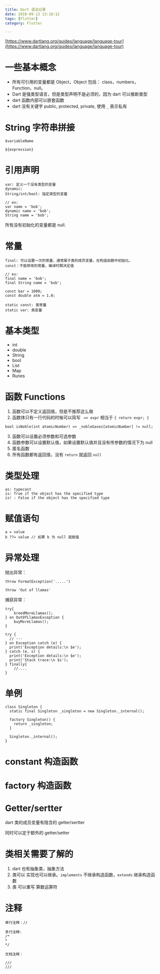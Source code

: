 ```yaml
---
title: Dart 语法记录
date: 2018-09-13 13:18:12
tags: [Flutter]
category: Flutter

---
```


[https://www.dartlang.org/guides/language/language-tour](https://www.dartlang.org/guides/language/language-tour)


# 一些基本概念

- 所有可引用的变量都是 Object，Object 包括： class，numbers，Function，null。
- Dart 是强类型语言，但是类型声明不是必须的，因为 dart 可以推断类型
- dart 函数内部可以嵌套函数
- dart 没有关键字 public, protected, private, 使用 `_` 表示私有 

# String 字符串拼接

```
$variableName

${expression}
```

# 引用声明

```
var: 定义一个没有类型的变量
dynamic: 
String/int/bool: 指定类型的变量

// ex:
var name = 'bob';
dynamic name = 'bob';
String name = 'bob';
```

所有没有初始化的变量都是 null.

# 常量

```
final: 可以设置一次的常量，通常属于类的成员变量，在构造函数中初始化。
const：不能修改的常量，编译时期决定值

// ex:
final name = 'bob';
final String name = 'bob';

const bar = 1000;
const double atm = 1.0;
```

```
static const: 类常量
static var: 类变量
```

# 基本类型

- int
- double
- String
- bool
- List
- Map
- Runes

# 函数 Functions

1. 函数可以不定义返回值，但是不推荐这么做
2. 函数体只有一行代码的时候可以简写 ` => expr` 相当于 `{ return expr; }`

```
bool isNoble(int atomicNumber) => _nobleGases[atomicNumber] != null;
```

3. 函数可以设置必须参数和可选参数
4. 函数参数可以设置默认值，如果设置默认值并且没有传参数的情况下为 null
5. 匿名函数
6. 所有函数都有返回值，没有 `return` 就返回 `null`

# 类型处理

```
as: typecast
is: True if the object has the specified type
is! : False if the object has the specified type
```

# 赋值语句

```
a = value
b ??= value // 如果 b 为 null 就赋值
```

# 异常处理

抛出异常：

```
throw FormatException('.....')

throw 'Out of llamas'
```


捕获异常：

```
try{
    breedMoreLlamas();
} on OutOfLlamasException {
    buyMoreLlamas();
}

try {
  // ···
} on Exception catch (e) {
  print('Exception details:\n $e');
} catch (e, s) {
  print('Exception details:\n $e');
  print('Stack trace:\n $s');
} finally{
    //....
}
```

# 单例

```
class Singleton {
  static final Singleton _singleton = new Singleton._internal();

  factory Singleton() {
    return _singleton;
  }

  Singleton._internal();
}
```

# constant 构造函数

# factory 构造函数

# Getter/sertter

dart 类的成员变量有隐含的 getter/sertter

同时可以定于额外的 getter/setter


# 类相关需要了解的

1. dart 也有抽象类，抽象方法
2. 类可以 实现也可以继承。`implements` 不继承构造函数，`extends` 继承构造函数
3. 类 可以重写 算数运算符


# 注释

```
单行注释：//

多行注释:
/*
*
*/

文档注释：

///
///
```








